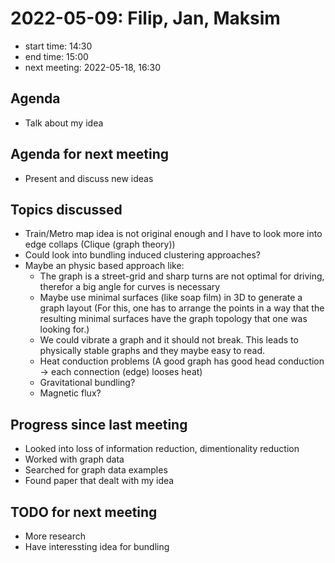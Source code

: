 # 2022-05-09: Filip, Jan, Maksim

* start time: 14:30
* end time: 15:00
* next meeting: 2022-05-18, 16:30

## Agenda

* Talk about my idea

## Agenda for next meeting

* Present and discuss new ideas

## Topics discussed

* Train/Metro map idea is not original enough and I have to look more into edge collaps 
    (Clique (graph theory))
* Could look into bundling induced clustering approaches?
* Maybe an physic based approach like:
    * The graph is a street-grid and sharp turns are not optimal for driving, therefor 
        a big angle for curves is necessary
    * Maybe use minimal surfaces (like soap film) in 3D to generate a graph layout 
        (For this, one has to arrange the points in a way that the resulting minimal 
        surfaces have the graph topology that one was looking for.) 
    * We could vibrate a graph and it should not break. This leads to physically stable 
        graphs and they maybe easy to read.
    * Heat conduction problems (A good graph has good head conduction -> each connection 
        (edge) looses heat)
    * Gravitational bundling?
    * Magnetic flux?

## Progress since last meeting

* Looked into loss of information reduction, dimentionality reduction
* Worked with graph data 
* Searched for graph data examples
* Found paper that dealt with my idea

## TODO for next meeting

* More research
* Have interessting idea for bundling